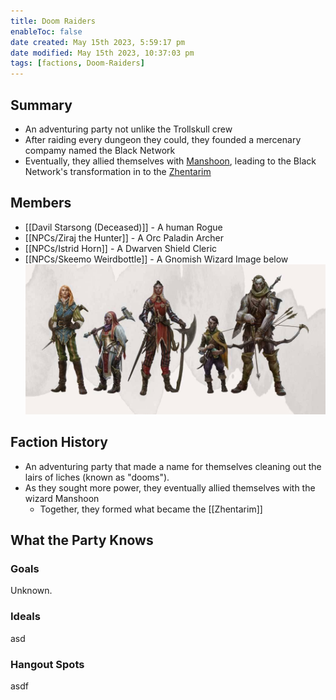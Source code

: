 ```yaml
---
title: Doom Raiders
enableToc: false
date created: May 15th 2023, 5:59:17 pm
date modified: May 15th 2023, 10:37:03 pm
tags: [factions, Doom-Raiders]
---
```

## Summary
- An adventuring party not unlike the Trollskull crew
- After raiding every dungeon they could, they founded a mercenary compamy named the Black Network
- Eventually, they allied themselves with [Manshoon](Manshoon.md), leading to the Black Network's transformation in to the [Zhentarim](Zhentarim.md)

## Members
- [[Davil Starsong (Deceased)]] - A human Rogue
- [[NPCs/Ziraj the Hunter]] - A Orc Paladin Archer
- [[NPCs/Istrid Horn]] - A Dwarven Shield Cleric
- [[NPCs/Skeemo Weirdbottle]] - A Gnomish Wizard
  Image below
![](attachments/Pasted%20image%2020230515222747.png)
## Faction History
- An adventuring party that made a name for themselves cleaning out the lairs of liches (known as "dooms").
- As they sought more power, they eventually allied themselves with the wizard Manshoon
	- Together, they formed what became the [[Zhentarim]]

## What the Party Knows
### Goals
Unknown.
### Ideals
asd
### Hangout Spots
asdf
